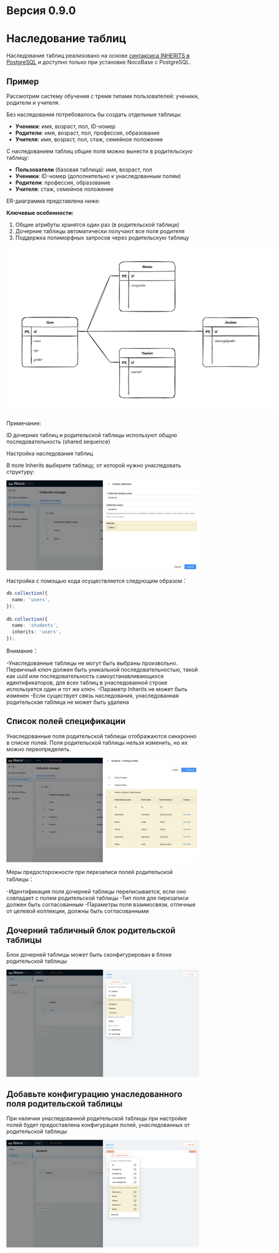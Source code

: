 # Версия 0.9.0 
# Наследование таблиц

Наследование таблиц реализовано на основе [синтаксиса INHERITS в PostgreSQL](https://www.postgresql.org/docs/current/tutorial-inheritance.html) и доступно только при установке NocoBase с PostgreSQL.

## Пример

Рассмотрим систему обучения с тремя типами пользователей: ученики, родители и учителя.

Без наследования потребовалось бы создать отдельные таблицы:
- **Ученики**: имя, возраст, пол, ID-номер
- **Родители**: имя, возраст, пол, профессия, образование
- **Учителя**: имя, возраст, пол, стаж, семейное положение

С наследованием таблиц общие поля можно вынести в родительскую таблицу:
- **Пользователи** (базовая таблица): имя, возраст, пол
- **Ученики**: ID-номер (дополнительно к унаследованным полям)
- **Родители**: профессия, образование
- **Учителя**: стаж, семейное положение

ER-диаграмма представлена ниже:

**Ключевые особенности:**
1. Общие атрибуты хранятся один раз (в родительской таблице)
2. Дочерние таблицы автоматически получают все поля родителя
3. Поддержка полиморфных запросов через родительскую таблицу

<img src="./inherits/er.svg" style="max-width: 700px;" />

Примечание:

ID дочерних таблиц и родительской таблицы используют общую последовательность (shared sequence)

Настройка наследования таблиц

В поле Inherits выберите таблицу, от которой нужно унаследовать структуру:

<img src="./inherits/inherit.jpg" />

Настройка с помощью кода осуществляется следующим образом：

```ts
db.collection({
  name: 'users',
});

db.collection({
  name: 'students',
  inherits: 'users',
});
```

Внимание：

-Унаследованные таблицы не могут быть выбраны произвольно. Первичный ключ должен быть уникальной последовательностью, такой как uuid или последовательность самоустанавливающихся идентификаторов, для всех таблиц в унаследованной строке используется один и тот же ключ.
-Параметр Inherits не может быть изменен
-Если существует связь наследования, унаследованная родительская таблица не может быть удалена

## Список полей спецификации

Унаследованные поля родительской таблицы отображаются синхронно в списке полей. Поля родительской таблицы нельзя изменить, но их можно переопределить.

<img src="./inherits/inherit-fields.jpg" />

Меры предосторожности при перезаписи полей родительской таблицы：

-Идентификация поля дочерней таблицы переписывается, если оно совпадает с полем родительской таблицы
-Тип поля для перезаписи должен быть согласованным
-Параметры поля взаимосвязи, отличные от целевой коллекции, должны быть согласованными

## Дочерний табличный блок родительской таблицы

Блок дочерней таблицы может быть сконфигурирован в блоке родительской таблицы

<img src="./inherits/inherited-blocks.jpg" />

## Добавьте конфигурацию унаследованного поля родительской таблицы

При наличии унаследованной родительской таблицы при настройке полей будет предоставлена конфигурация полей, унаследованных от родительской таблицы

<img src="./inherits/configure-fields.jpg" />
